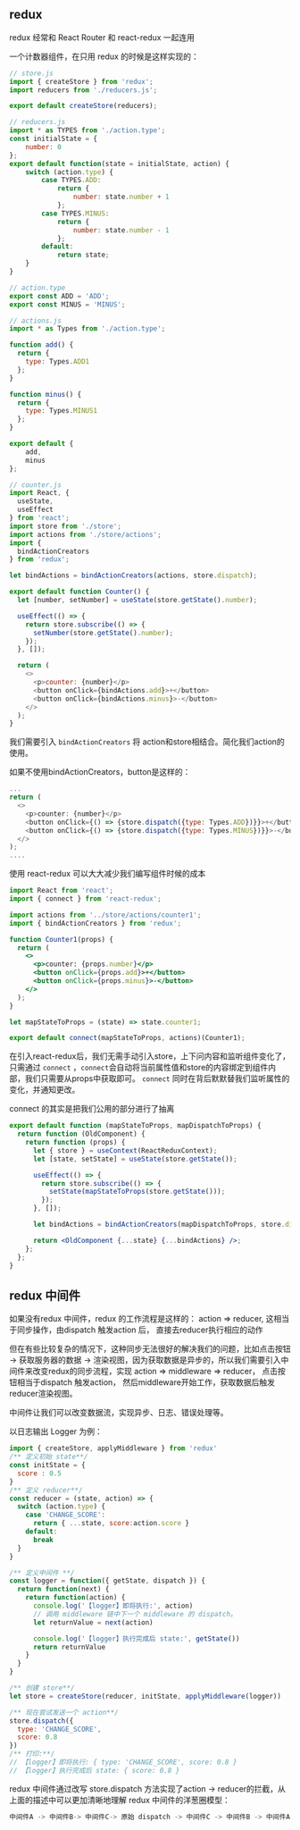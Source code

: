 ## redux

redux 经常和 React Router 和 react-redux 一起连用

一个计数器组件，在只用 redux 的时候是这样实现的：

``` js
// store.js
import { createStore } from 'redux';
import reducers from './reducers.js';

export default createStore(reducers);

// reducers.js
import * as TYPES from './action.type';
const initialState = {
    number: 0
};
export default function(state = initialState, action) {
    switch (action.type) {
        case TYPES.ADD:
            return {
                number: state.number + 1
            };
        case TYPES.MINUS:
            return {
                number: state.number - 1
            };
        default:
            return state;
    }
}

// action.type
export const ADD = 'ADD';
export const MINUS = 'MINUS';

// actions.js
import * as Types from './action.type';

function add() {
  return {
    type: Types.ADD1
  };
}

function minus() {
  return {
    type: Types.MINUS1
  };
}

export default {
    add,
    minus
};

// counter.js
import React, {
  useState,
  useEffect
} from 'react';
import store from './store';
import actions from './store/actions';
import {
  bindActionCreators
} from 'redux';

let bindActions = bindActionCreators(actions, store.dispatch);

export default function Counter() {
  let [number, setNumber] = useState(store.getState().number);

  useEffect(() => {
    return store.subscribe(() => {
      setNumber(store.getState().number);
    });
  }, []);

  return (
    <>
      <p>counter: {number}</p>
      <button onClick={bindActions.add}>+</button>
      <button onClick={bindActions.minus}>-</button>
    </>
  );
}
```

我们需要引入 `bindActionCreators` 将 action和store相结合。简化我们action的使用。

如果不使用bindActionCreators，button是这样的：

```js
...
return (
  <>
    <p>counter: {number}</p>
    <button onClick={() => {store.dispatch({type: Types.ADD})}}>+</button>
    <button onClick={() => {store.dispatch({type: Types.MINUS})}}>-</button>
  </>
);
....
```

使用 react-redux 可以大大减少我们编写组件时候的成本

```jsx
import React from 'react';
import { connect } from 'react-redux';

import actions from '../store/actions/counter1';
import { bindActionCreators } from 'redux';

function Counter1(props) {
  return (
    <>
      <p>counter: {props.number}</p>
      <button onClick={props.add}>+</button>
      <button onClick={props.minus}>-</button>
    </>
  );
}

let mapStateToProps = (state) => state.counter1;

export default connect(mapStateToProps, actions)(Counter1);

```

在引入react-redux后，我们无需手动引入store，上下问内容和监听组件变化了，只需通过 `connect` ，`connect`会自动将当前属性值和store的内容绑定到组件内部，我们只需要从props中获取即可。 `connect` 同时在背后默默替我们监听属性的变化，并通知更改。

connect 的其实是把我们公用的部分进行了抽离

```jsx
export default function (mapStateToProps, mapDispatchToProps) {
  return function (OldComponent) {
    return function (props) {
      let { store } = useContext(ReactReduxContext);
      let [state, setState] = useState(store.getState());

      useEffect(() => {
        return store.subscribe(() => {
          setState(mapStateToProps(store.getState()));
        });
      }, []);

      let bindActions = bindActionCreators(mapDispatchToProps, store.dispatch);

      return <OldComponent {...state} {...bindActions} />;
    };
  };
}
```

## redux 中间件

如果没有redux 中间件，redux 的工作流程是这样的： action => reducer, 这相当于同步操作，由dispatch 触发action 后， 直接去reducer执行相应的动作

但在有些比较复杂的情况下，这种同步无法很好的解决我们的问题，比如点击按钮 -> 获取服务器的数据 -> 渲染视图，因为获取数据是异步的，所以我们需要引入中间件来改变redux的同步流程，实现 action => middleware => reducer， 点击按钮相当于dispatch 触发action， 然后middleware开始工作，获取数据后触发reducer渲染视图。

中间件让我们可以改变数据流，实现异步、日志、错误处理等。

以日志输出 Logger 为例：

```js
import { createStore, applyMiddleware } from 'redux'
/** 定义初始 state**/
const initState = {
  score : 0.5
}
/** 定义 reducer**/
const reducer = (state, action) => {
  switch (action.type) {
    case 'CHANGE_SCORE':
      return { ...state, score:action.score }
    default:
      break
  }
}

/** 定义中间件 **/
const logger = function({ getState, dispatch }) {
  return function(next) {
    return function(action) {
      console.log('【logger】即将执行:', action)
      // 调用 middleware 链中下一个 middleware 的 dispatch。
      let returnValue = next(action)

      console.log('【logger】执行完成后 state:', getState())
      return returnValue
    }
  } 
}

/** 创建 store**/
let store = createStore(reducer, initState, applyMiddleware(logger))

/** 现在尝试发送一个 action**/
store.dispatch({
  type: 'CHANGE_SCORE',
  score: 0.8
})
/** 打印:**/
// 【logger】即将执行: { type: 'CHANGE_SCORE', score: 0.8 }
// 【logger】执行完成后 state: { score: 0.8 }
```
redux 中间件通过改写 store.dispatch 方法实现了action -> reducer的拦截，从上面的描述中可以更加清晰地理解 redux 中间件的洋葱圈模型：

```js
中间件A -> 中间件B-> 中间件C-> 原始 dispatch -> 中间件C -> 中间件B -> 中间件A
```